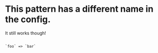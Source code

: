 # This pattern has a different name in the config.

It still works though!

```grit

`foo` => `bar`

```
